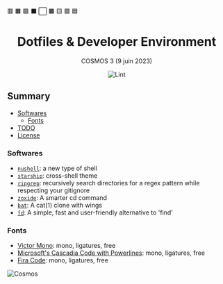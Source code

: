 🟥
🟧
🟩
⬛
⬜
🟫
🟨
🟪
🟦

<div align="center">

# Dotfiles & Developer Environment

COSMOS 3 (9 juin 2023)

![Lint](https://github.com/nzaero/cosmos3-unix-dev-conf/blob/main/__DOC__/1-img/icon/badge-lint-passing.svg)

</div>

## Summary

- [Softwares](#other-useful-software)
  - [Fonts](#fonts)
- [TODO](#todo)
- [License](#license)

### Softwares

- [`nushell`](https://www.nushell.sh/): a new type of shell
- [`starship`](https://starship.rs/): cross-shell theme
- [`ripgrep`](https://github.com/BurntSushi/ripgrep): recursively search directories for a regex pattern while respecting your gitignore
- [`zoxide`](https://github.com/ajeetdsouza/zoxide): A smarter cd command
- [`bat`](https://github.com/sharkdp/bat): A cat(1) clone with wings
- [`fd`](https://github.com/sharkdp/fd): A simple, fast and user-friendly alternative to 'find'

### Fonts

- [Victor Mono](https://rubjo.github.io/victor-mono/): mono, ligatures, free
- [Microsoft's Cascadia Code with Powerlines](https://github.com/microsoft/cascadia-code): mono, ligatures, free
- [Fira Code](https://github.com/tonsky/FiraCode): mono, ligatures, free

![Cosmos](https://github.com/nzaero/cosmos3-unix-dev-conf/blob/main/__DOC__/1-img/1cosmos.webp)
